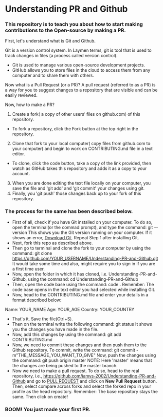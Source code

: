 # Understanding PR and Github

### This repository is to teach you about how to start making contributions to the Open-source by making a PR.

First, let's understand what is Git and Github.

Git is a version control system. In Laymen terms, git is tool that is used to track changes in files (a process called version control).

- Git is used to manage various open-source development projects.
- GitHub allows you to store files in the cloud to access them from any computer and to share them with others.

Now what is a Pull Request (or a PR)?
A pull request (referred to as a PR) is a way for you to suggest changes to a repository that are visible and can be easily reviewed.

Now, how to make a PR?
1. Create a fork( a copy of other users’ files on github.com) of this repository.
- To fork a repository, click the Fork button at the top right in the repository. 
2. Clone that fork to your local computer( copy files from github.com to your computer) and begin to work on CONTRIBUTING.md file in a text editor.
- To clone, click the code button, take a copy of the link provided, then watch as GitHub takes this repository and adds it as a copy to your account.
3. When you are done editing the text file locally on your computer, you save the file and 'git add' and 'git commit' your changes using git.
4. Finally, you 'git push' those changes back up to your fork of this repository.

### The process for the same has been described below.
- First of all, check if you have Git installed on your computer. 
To do so, open the terminal(or the commad prompt), and type the command: git --version
This shows you the Git version running on your computer.
If it shows an error, [Download Git](https://git-scm.com/downloads). 
Repeat Step 1 after installing Git.
- Next, fork this repo as described above.
- Then go to terminal and clone the fork to your computer by using the command: git clone https://github.com/YOUR_USERNAME/Understanding-PR-and-Github.git 
It would take some time and also, might require you to sign in if you are a first time user.
- Now, open the folder in which it has cloned, i.e. Understanding-PR-and-Github, using the command: cd Understanding-PR-and-Github
- Then, open the code base using the command: code .
Remember: The code base opens in the text editor you had selected while installing Git.
- Now, head to the CONTRIBUTING.md file and enter your details in a format described below:


Name: YOUR_NAME
Age: YOUR_AGE
Country: YOUR_COUNTRY

- That's it. Save the file(Ctrl+S).
- Then on the terminal write the following command: git status
It shows you the changes you have made in the file.
- Now, add this changes by using the command: git add CONTRIBUTING.md
- Now, we need to commit these changes and then push them to the Github repository.
To commit, write the command: git commit -m"THE_MESSAGE_YOU_WANT_TO_GIVE"
Now, push the changes using the command: git push origin master
NOTE: Here 'master' means that the changes are being pushed to the master branch.
- Now we need to make a pull request.
To do so, head to the real repository, i.e., https://github.com/iamvs-2002/Understanding-PR-and-Github and go to [PULL REQUEST](https://github.com/iamvs-2002/Understanding-PR-and-Github/pulls) and click on **New Pull Request** button. Then, select compare across forks and select the forked repo in your profile as the head repository.
Remember: The base repository stays the same. Then click on create!

### BOOM! You just made your first PR.
